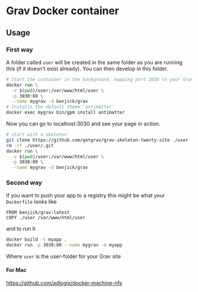 # Grav Docker container

## Usage

### First way

A folder called `user` will be created in the same folder as you are running this (if it doesn't exist already). You can then develop in this folder.

```bash
# Start the container in the background, mapping port 3030 to your Grav container
docker run \
  -v $(pwd)/user:/var/www/html/user \
  -p 3030:80 \
  --name mygrav -d benjick/grav
# Installs the default theme 'antimatter'
docker exec mygrav bin/gpm install antimatter
```

Now you can go to localhost:3030 and see your page in action.

```bash
# start with a skeleton
git clone https://github.com/getgrav/grav-skeleton-twenty-site ./user
rm -rf ./user/.git
docker run \
  -v $(pwd)/user:/var/www/html/user \
  -p 3030:80 \
  --name mygrav -d benjick/grav
```

### Second way

If you want to push your app to a registry this might be what your `Dockerfile` looks like

```
FROM benjick/grav:latest
COPY ./user /var/www/html/user
```

and to run it

```bash
docker build -t myapp .
docker run -p 3030:80 --name mygrav -d myapp
```

Where `user` is the user-folder for your Grav site

#### For Mac

https://github.com/adlogix/docker-machine-nfs
